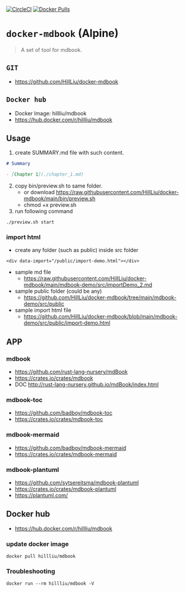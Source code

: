 [![CircleCI](https://circleci.com/gh/HillLiu/docker-mdbook/tree/main.svg?style=svg)](https://circleci.com/gh/HillLiu/docker-mdbook/tree/main)
[![Docker Pulls](https://img.shields.io/docker/pulls/hillliu/mdbook.svg)](https://hub.docker.com/r/hillliu/mdbook)

# `docker-mdbook` (Alpine)

> A set of tool for mdbook. 

## `GIT`

- https://github.com/HillLiu/docker-mdbook

## `Docker hub`

- Docker Image: hillliu/mdbook
- https://hub.docker.com/r/hillliu/mdbook

## Usage

1. create SUMMARY.md file with such content.
```markdown
# Summary

- [Chapter 1](./chapter_1.md)
```
2. copy bin/preview.sh to same folder.
   * or download https://raw.githubusercontent.com/HillLiu/docker-mdbook/main/bin/preview.sh
   * chmod +x preview.sh
4. run following command
```
./preview.sh start
```

### import html
   * create any folder (such as public) inside src folder
```
<div data-import="/public/import-demo.html"></div>
```
   * sample md file
      * https://raw.githubusercontent.com/HillLiu/docker-mdbook/main/mdbook-demo/src/importDemo_2.md
   * sample public folder (could be any)
      * https://github.com/HillLiu/docker-mdbook/tree/main/mdbook-demo/src/public
   * sample import html file
      * https://github.com/HillLiu/docker-mdbook/blob/main/mdbook-demo/src/public/import-demo.html
   

## APP
### mdbook
   * https://github.com/rust-lang-nursery/mdBook
   * https://crates.io/crates/mdbook
   * DOC http://rust-lang-nursery.github.io/mdBook/index.html
### mdbook-toc
   * https://github.com/badboy/mdbook-toc
   * https://crates.io/crates/mdbook-toc
### mdbook-mermaid
   * https://github.com/badboy/mdbook-mermaid
   * https://crates.io/crates/mdbook-mermaid
### mdbook-plantuml
   * https://github.com/sytsereitsma/mdbook-plantuml
   * https://crates.io/crates/mdbook-plantuml
   * https://plantuml.com/

## Docker hub
   * https://hub.docker.com/r/hillliu/mdbook
### update docker image
```
docker pull hillliu/mdbook
```
### Troubleshooting
```
docker run --rm hillliu/mdbook -V
```
